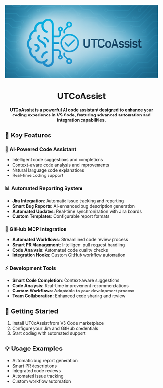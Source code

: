 <div align="center">

![UTCoAssist logo](media/readme.png)

</div>

<h1 align="center">UTCoAssist</h1>

<div align="center">

**UTCoAssist is a powerful AI code assistant designed to enhance your coding experience in VS Code, featuring advanced automation and integration capabilities.**

</div>

## 🚀 Key Features

### 🤖 AI-Powered Code Assistant
- Intelligent code suggestions and completions
- Context-aware code analysis and improvements
- Natural language code explanations
- Real-time coding support

### 📊 Automated Reporting System
- **Jira Integration**: Automatic issue tracking and reporting
- **Smart Bug Reports**: AI-enhanced bug description generation
- **Automated Updates**: Real-time synchronization with Jira boards
- **Custom Templates**: Configurable report formats

### 🔄 GitHub MCP Integration
- **Automated Workflows**: Streamlined code review process
- **Smart PR Management**: Intelligent pull request handling
- **Code Analysis**: Automated code quality checks
- **Integration Hooks**: Custom GitHub workflow automation

### ⚡ Development Tools
- **Smart Code Completion**: Context-aware suggestions
- **Code Analysis**: Real-time improvement recommendations
- **Custom Workflows**: Adaptable to your development process
- **Team Collaboration**: Enhanced code sharing and review

## 🎯 Getting Started

1. Install UTCoAssist from VS Code marketplace
2. Configure your Jira and GitHub credentials
3. Start coding with automated support

## 💡 Usage Examples

- Automatic bug report generation
- Smart PR descriptions
- Integrated code reviews
- Automated issue tracking
- Custom workflow automation